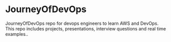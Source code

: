 # JourneyOfDevOps
JourneyOfDevOps repo for devops engineers to learn AWS and DevOps. This repo includes projects, presentations, interview questions and real time examples..

